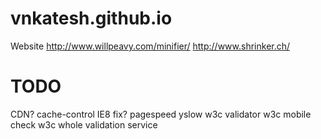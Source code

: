 vnkatesh.github.io
==================

Website
http://www.willpeavy.com/minifier/
http://www.shrinker.ch/

TODO
=================
CDN?
cache-control
IE8 fix?
pagespeed
yslow
w3c validator
w3c mobile check
w3c whole validation service
